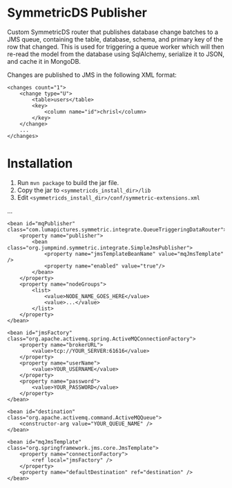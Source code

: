 # SymmetricDS Publisher

Custom SymmetricDS router that publishes database change batches to a JMS queue, containing the table, database, schema,
and primary key of the row that changed. This is used for triggering a queue worker which will then re-read the model 
from the database using SqlAlchemy, serialize it to JSON, and cache it in MongoDB.

Changes are published to JMS in the following XML format:

    <changes count="1">
        <change type="U">
            <table>users</table>
            <key>
                <column name="id">chrisl</column>
            </key>
        </change>
        ...
    </changes>

# Installation

1. Run `mvn package` to build the jar file.
2. Copy the jar to `<symmetricds_install_dir>/lib`
3. Edit `<symmetricds_install_dir>/conf/symmetric-extensions.xml`

... 

    <bean id="mqPublisher" class="com.lumapictures.symmetric.integrate.QueueTriggeringDataRouter">
        <property name="publisher">
            <bean class="org.jumpmind.symmetric.integrate.SimpleJmsPublisher">
                <property name="jmsTemplateBeanName" value="mqJmsTemplate" />
                <property name="enabled" value="true"/>
            </bean>
        </property>
        <property name="nodeGroups">
            <list>
                <value>NODE_NAME_GOES_HERE</value>
                <value>...</value>
            </list>
        </property>
    </bean>

    <bean id="jmsFactory" class="org.apache.activemq.spring.ActiveMQConnectionFactory">
        <property name="brokerURL">
            <value>tcp://YOUR_SERVER:61616</value>
        </property>
        <property name="userName">
            <value>YOUR_USERNAME</value>
        </property>
        <property name="password">
            <value>YOUR_PASSWORD</value>
        </property>
    </bean>

    <bean id="destination" class="org.apache.activemq.command.ActiveMQQueue">
        <constructor-arg value="YOUR_QUEUE_NAME" />
    </bean>

    <bean id="mqJmsTemplate" class="org.springframework.jms.core.JmsTemplate">
        <property name="connectionFactory">
            <ref local="jmsFactory" />
        </property>
        <property name="defaultDestination" ref="destination" />
    </bean>
